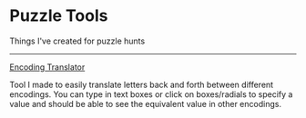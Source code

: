 # Puzzle Tools
Things I've created for puzzle hunts

---
[Encoding Translator](https://sp9999.github.io/Puzzle/EncodingTranslator/CodeTranslator.html)

Tool I made to easily translate letters back and forth between different encodings.
You can type in text boxes or click on boxes/radials to specify a value and should be able to see the equivalent value in other encodings.
